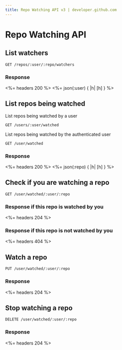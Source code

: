 ```yaml
---
title: Repo Watching API v3 | developer.github.com
---
```


# Repo Watching API

## List watchers

    GET /repos/:user/:repo/watchers

### Response

<%= headers 200 %>
<%= json(:user) { |h| [h] } %>

## List repos being watched

List repos being watched by a user

    GET /users/:user/watched

List repos being watched by the authenticated user

    GET /user/watched

### Response

<%= headers 200 %>
<%= json(:repo) { |h| [h] } %>

## Check if you are watching a repo

    GET /user/watched/:user/:repo

### Response if this repo is watched by you

<%= headers 204 %>

### Response if this repo is not watched by you

<%= headers 404 %>

## Watch a repo

    PUT /user/watched/:user/:repo

### Response

<%= headers 204 %>

## Stop watching a repo

    DELETE /user/watched/:user/:repo

### Response

<%= headers 204 %>
